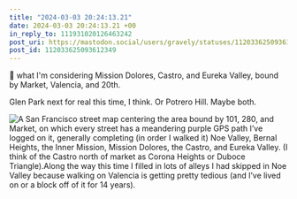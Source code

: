```yaml
---
title: "2024-03-03 20:24:13.21"
date: 2024-03-03 20:24:13.21 +00
in_reply_to: 111931020126463242
post_uri: https://mastodon.social/users/gravely/statuses/112033625093612349
post_id: 112033625093612349
---
```

🏁 what I'm considering Mission Dolores, Castro, and Eureka Valley, bound by Market, Valencia, and 20th.

Glen Park next for real this time, I think. Or Potrero Hill. Maybe both.


![A San Francisco street map centering the area bound by 101, 280, and Market, on which every street has a meandering purple GPS path I’ve logged on it, generally completing (in order I walked it) Noe Valley, Bernal Heights, the Inner Mission, Mission Dolores, the Castro, and Eureka Valley. (I think of the Castro north of market as Corona Heights or Duboce Triangle).Along the way this time I filled in lots of alleys I had skipped in Noe Valley because walking on Valencia is getting pretty tedious (and I’ve lived on or a block off of it for 14 years).](/images/112033624835239123.png)

